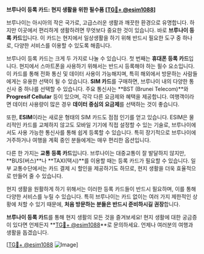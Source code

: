 **브루나이 등록 카드: 현지 생활을 위한 필수품 [[TG💪+ @esim1088](https://t.me/s/esim1088)]**

브루나이는 아시아의 작은 국가로, 고급스러운 생활과 깨끗한 환경으로 유명합니다. 하지만 이곳에서 편리하게 생활하려면 무엇보다 중요한 것이 있습니다. 바로 **브루나이 등록 카드**입니다. 이 카드는 현지에서 일상생활을 하기 위해 반드시 필요한 도구 중 하나로, 다양한 서비스를 이용할 수 있도록 해줍니다.

브루나이 등록 카드는 크게 두 가지로 나눌 수 있습니다. 첫 번째는 **휴대폰 등록 카드**입니다. 현지에서 스마트폰을 사용하기 위해서는 반드시 등록해야 하는 필수 요소입니다. 이 카드를 통해 전화 통신 및 데이터 사용이 가능해지며, 특히 해외에서 방문하는 사람들에게는 유용한 선택이 될 수 있습니다. **SIM 카드**를 구매하면, 브루나이 내의 다양한 통신사 중 하나를 선택할 수 있습니다. 주요 통신사는 **BST (Brunei Telecom)**와 **Progresif Cellular** 등이 있으며, 각각 다른 요금제와 혜택을 제공합니다. 여행객이라면 데이터 사용량이 많은 경우 **데이터 중심의 요금제**를 선택하는 것이 좋습니다.

또한, **ESIM**이라는 새로운 형태의 SIM 카드도 점점 인기를 얻고 있습니다. ESIM은 물리적인 카드를 교체하지 않고도 모바일 기기에 직접 설정할 수 있는 기술로, 브루나이에서도 사용 가능한 통신사를 통해 쉽게 등록할 수 있습니다. 특히 장기적으로 브루나이에 거주하거나 여행을 계획 중인 분들에게는 매우 편리한 옵션입니다.

다른 한 가지는 **교통 등록 카드**입니다. 브루나이는 대중교통이 잘 발달하지 않지만, **BUS(버스)**나 **TAXI(택시)**를 이용할 때는 등록 카드가 필요할 수 있습니다. 일부 교통수단에서는 카드 결제 시 할인을 제공하기도 하므로, 현지 생활을 더욱 효율적으로 만들어 줄 수 있습니다.

현지 생활을 원활하게 하기 위해서는 이러한 등록 카드들이 반드시 필요하며, 이를 통해 다양한 서비스를 누릴 수 있습니다. 특히 브루나이는 카드 없이는 여러 가지 제한적인 상황에 처할 수 있기 때문에, **처음 방문하는 분들은 반드시 준비하시길 권장**합니다.

**브루나이 등록 카드**를 통해 현지 생활의 모든 것을 즐겨보세요! 현지 생활에 대한 궁금증이 있다면 언제든지 **[TG💪+ @esim1088](https://t.me/s/esim1088)**로 문의하세요. 언제나 여러분의 여행과 생활을 돕겠습니다.

[[TG💪+ @esim1088](https://t.me/s/esim1088) ![Image](https://i.postimg.cc/Y0z9fWf4/image.png)]